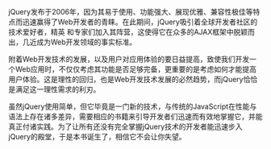 jQuery发布于2006年，因为其易于使用、功能强大、展现优雅、兼容性极佳等特点而迅速赢得了Web开发者的青睐。在此期间，jQuery吸引着全球开发者社区的技术爱好者，精英 和专家们加入其阵营，这使得它在众多的AJAX框架中脱颖而出，几近成为Web开发领域的事实标准。

附着Web开发技术的发展，以及用户对应用体验的要日益提高，致使我们开发一个Web应用时，不仅仅考虑其功能是否足够完备，更重要的是考虑如何才能提高用户体验。这是理性的回归，也是Web开发技术发展的必然趋势，而jQuery恰恰是满足这一理性需求的利刃。

虽然jQuery使用简单，但它毕竟是一门新的技术，与传统的JavaScript在性能与语法上存在诸多差异，需要相应的书籍来引导开发者们迅速而有效地掌握它，并能真正付诸实践。为了让所有还没有完全掌握jQuery技术的开发者能迅速步入jQuery的殿堂，于是本书诞生了，相信它不会让你失望。